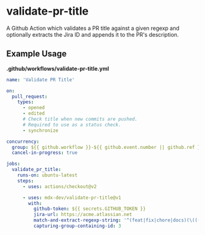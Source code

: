 # validate-pr-title

A Github Action which validates a PR title against a given regexp and optionally extracts the Jira ID and appends it to the PR's description.

## Example Usage

**.github/workflows/validate-pr-title.yml**

<!-- start example-usage -->

```yaml
name: 'Validate PR Title'

on:
  pull_request:
    types:
      - opened
      - edited
      # Check title when new commits are pushed.
      # Required to use as a status check.
      - synchronize

concurrency:
  group: ${{ github.workflow }}-${{ github.event.number || github.ref }}
  cancel-in-progress: true

jobs:
  validate_pr_title:
    runs-on: ubuntu-latest
    steps:
      - uses: actions/checkout@v2

      - uses: mdx-dev/validate-pr-title@v1
        with:
          github-token: ${{ secrets.GITHUB_TOKEN }}
          jira-url: https://acme.atlassian.net
          match-and-extract-regexp-string: '^(feat|fix|chore|docs)(\(((FOO|BAR)-\d+)\))?:\s.+$'
          capturing-group-containing-id: 3
```

<!-- end example-usage -->
